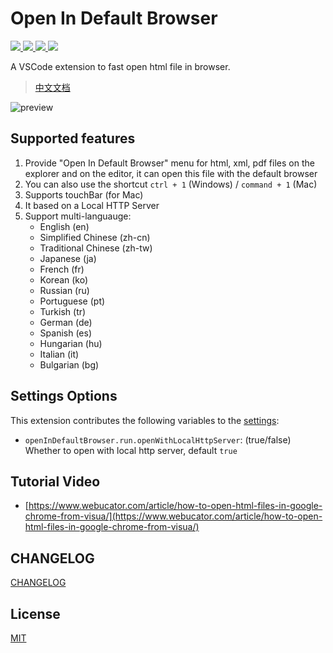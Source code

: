#  Open In Default Browser

<a href="https://marketplace.visualstudio.com/items?itemName=peakchen90.open-html-in-browser">
  <img src="https://vsmarketplacebadge.apphb.com/version-short/peakchen90.open-html-in-browser.svg">
</a>
<a href="https://marketplace.visualstudio.com/items?itemName=peakchen90.open-html-in-browser">
  <img src="https://vsmarketplacebadge.apphb.com/installs-short/peakchen90.open-html-in-browser.svg">
</a>
<a href="https://marketplace.visualstudio.com/items?itemName=peakchen90.open-html-in-browser">
  <img src="https://vsmarketplacebadge.apphb.com/downloads-short/peakchen90.open-html-in-browser.svg">
</a>
<a href="https://marketplace.visualstudio.com/items?itemName=peakchen90.open-html-in-browser&ssr=false#review-details">
  <img src="https://vsmarketplacebadge.apphb.com/rating-short/peakchen90.open-html-in-browser.svg">
</a>

A VSCode extension to fast open html file in browser.

> [中文文档](./README.ZH-CN.md)

![preview](./public/preview.gif)


## Supported features

1. Provide "Open In Default Browser" menu for html, xml, pdf files on the explorer and on the editor, it can open this file with the default browser
2. You can also use the shortcut `ctrl + 1` (Windows) / `command + 1` (Mac)
3. Supports touchBar (for Mac)
4. It based on a Local HTTP Server
5. Support multi-languauge:
   - English (en)
   - Simplified Chinese (zh-cn)
   - Traditional Chinese (zh-tw)
   - Japanese (ja)
   - French (fr)
   - Korean (ko)
   - Russian (ru)
   - Portuguese (pt)
   - Turkish (tr)
   - German (de)
   - Spanish (es)
   - Hungarian (hu)
   - Italian (it)
   - Bulgarian (bg)


## Settings Options

This extension contributes the following variables to the [settings](https://code.visualstudio.com/docs/getstarted/settings):

- `openInDefaultBrowser.run.openWithLocalHttpServer`: (true/false) Whether to open with local http server, default `true`


## Tutorial Video

- [https://www.webucator.com/article/how-to-open-html-files-in-google-chrome-from-visua/](https://www.webucator.com/article/how-to-open-html-files-in-google-chrome-from-visua/)


## CHANGELOG

[CHANGELOG](./CHANGELOG.md)


## License

[MIT](./LICENSE)
